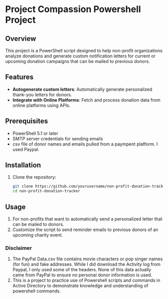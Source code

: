 # Project Compassion Powershell Project

## Overview
This project is a PowerShell script designed to help non-profit organizations analyze donations and generate custom notification letters for current or upcoming donation campaigns that can be mailed to previous donors.

## Features
- **Autogenerate custom letters**: Automatically generate personalized thank-you letters for donors.  
- **Integrate with Online Platforms**: Fetch and process donation data from online platforms using APIs.

## Prerequisites
- PowerShell 5.1 or later
- SMTP server credentials for sending emails
- csv file of donor names and emails pulled from a paympent platform.  I used Paypal.

## Installation
1. Clone the repository:
    ```sh
    git clone https://github.com/yourusername/non-profit-donation-tracker.git
    cd non-profit-donation-tracker
    ```

## Usage
1.  For non-profits that want to automatically send a personalized letter that can be mailed to donors.
2.  Customize the script to send reminder emails to previous donors of an upcoming charity event.

### Disclaimer
1.  The PayPal Data.csv file contains movie characters or pop singer names (for fun) and fake addresses.  While I did download the Activity log from Paypal, I only used some of the headers.  None of this data actually came from PayPal to ensure no personal donor information is used.
2.  This is a project to practice use of Powershell scripts and commands in Active Directory to demonstrate knowledge and understanding of powershell commands.
